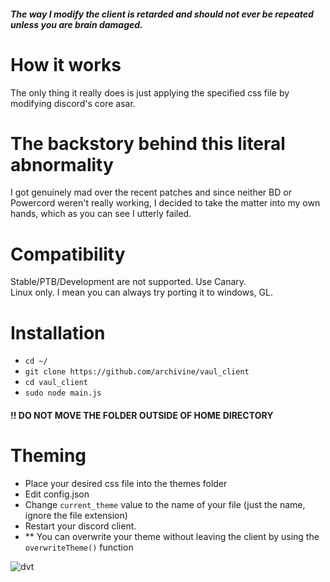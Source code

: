 ##### The way I modify the client is retarded and should not ever be repeated unless you are brain damaged.

# How it works

The only thing it really does is just applying the specified css file by modifying discord's core asar.  <br>

# The backstory behind this literal abnormality <br>
I got genuinely mad over the recent patches and since neither BD or Powercord weren't really working, I decided to take the matter into my own hands, which as you can see I utterly failed.

# Compatibility  <br>
Stable/PTB/Development are not supported. Use Canary.  
Linux only.
I mean you can always try porting it to windows, GL.

# Installation <br>
* `cd ~/`
* `git clone https://github.com/archivine/vaul_client`
* `cd vaul_client`
* `sudo node main.js`  
#### !! DO NOT MOVE THE FOLDER OUTSIDE OF HOME DIRECTORY

# Theming  <br>
* Place your desired css file into the themes folder
* Edit config.json
* Change `current_theme` value to the name of your file (just the name, ignore the file extension)
* Restart your discord client.
* ** You can overwrite your theme without leaving the client by using the `overwriteTheme()` function
<img alt="dvt" src="https://files.hyper.pics/hyper/GNlF7KAIRu.png">

